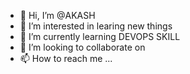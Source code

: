 - 👋 Hi, I’m @AKASH
- 👀 I’m interested in learing new things
- 🌱 I’m currently learning DEVOPS SKILL
- 💞️ I’m looking to collaborate on 
- 📫 How to reach me ...

<!---
aksury1c is a ✨ special ✨ repository because its `README.md` (this file) appears on your GitHub profile.
You can click the Preview link to take a look at your changes.
--->
